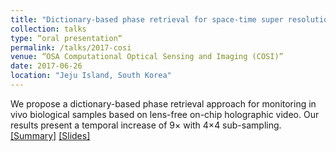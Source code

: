 ```yaml
---
title: "Dictionary-based phase retrieval for space-time super resolution using lens-free on-chip holographic video"
collection: talks
type: “oral presentation“
permalink: /talks/2017-cosi
venue: “OSA Computational Optical Sensing and Imaging (COSI)”
date: 2017-06-26
location: "Jeju Island, South Korea"
---
```

We propose a dictionary-based phase retrieval approach for monitoring in vivo biological samples based on lens-free on-chip holographic video. Our results present a temporal increase of 9× with 4×4 sub-sampling. <br/>
[[Summary]](https://pdfs.semanticscholar.org/b6fb/034b8b8ac40f9819dc8919dce6439c232ff5.pdf) [[Slides]](https://www.dropbox.com/s/rnxwrwym76yfgm1/COSI2017.pptx?dl=0)

